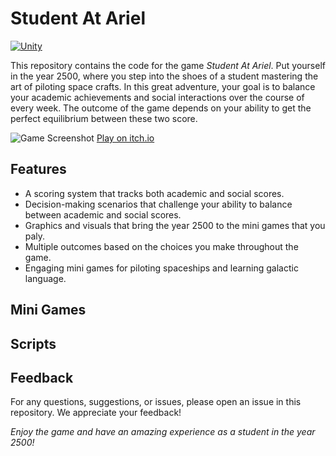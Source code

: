 # Student At Ariel

[![Unity](https://github.com/Game-Dev-Baram-Chahine/student-at-ariel-game/blob/main/pics/U_Logo_MadeWith_RichBlack_RGB.png)](https://unity.com/)

This repository contains the code for the game _Student At Ariel_. Put yourself in the year 2500, where you step into the shoes of a student mastering the art of piloting space crafts. In this great adventure, your goal is to balance your academic achievements and social interactions over the course of every week. The outcome of the game depends on your ability to get the perfect equilibrium between these two score.

![Game Screenshot](https://github.com/Game-Dev-Baram-Chahine/student-at-ariel-game/blob/main/pics/home.png)
[Play on itch.io](https://gamedevbc.itch.io/studentariel-spaceuniversity)

## Features
* A scoring system that tracks both academic and social scores.
* Decision-making scenarios that challenge your ability to balance between academic and social scores.
* Graphics and visuals that bring the year 2500 to the mini games that you paly.
* Multiple outcomes based on the choices you make throughout the game.
* Engaging mini games for piloting spaceships and learning galactic language.

## Mini Games

## Scripts

## Feedback
For any questions, suggestions, or issues, please open an issue in this repository. We appreciate your feedback!

_Enjoy the game and have an amazing experience as a student in the year 2500!_
